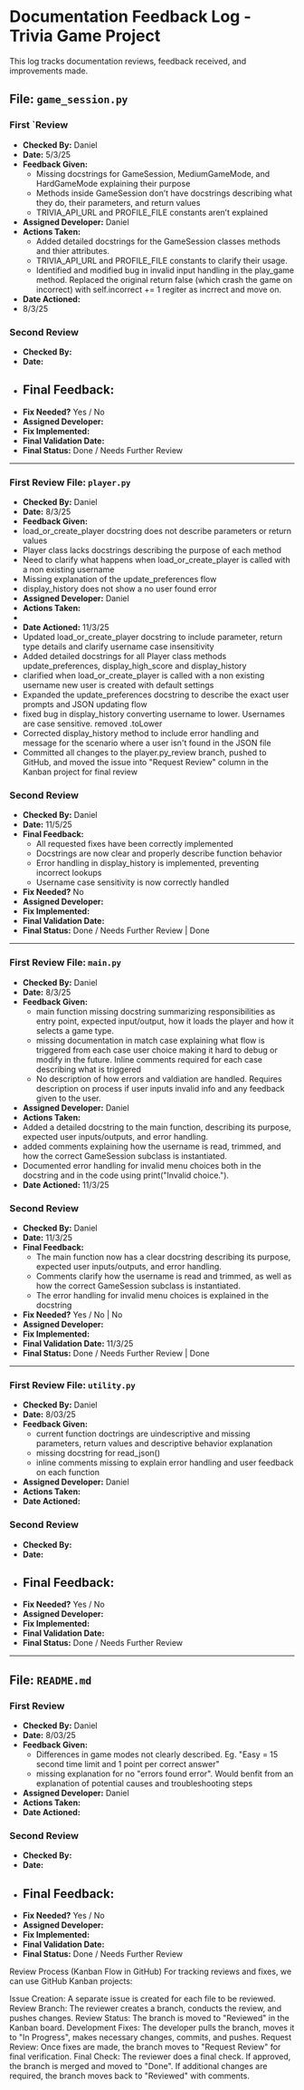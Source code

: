 # Documentation Feedback Log - Trivia Game Project

This log tracks documentation reviews, feedback received, and improvements made.

## File: `game_session.py`

### First `Review

- **Checked By:** Daniel  
- **Date:** 5/3/25  
- **Feedback Given:**
  - Missing docstrings for GameSession, MediumGameMode, and HardGameMode explaining their purpose  
  - Methods inside GameSession don’t have docstrings describing what they do, their parameters, and return values  
  - TRIVIA_API_URL and PROFILE_FILE constants aren’t explained  
- **Assigned Developer:** Daniel  
- **Actions Taken:**
  - Added detailed docstrings for the GameSession classes methods and thier attributes.
  - TRIVIA_API_URL and PROFILE_FILE constants to clarify their usage.
  - Identified and modified bug in invalid input handling in the play_game method. Replaced the original return false (which crash the game on incorrect) with self.incorrect += 1 regiter as incrrect and move on.
- **Date Actioned:**
- 8/3/25

### Second Review
- **Checked By:**  
- **Date:**  
- **Final Feedback:**  
  -  
- **Fix Needed?** Yes / No  
- **Assigned Developer:**  
- **Fix Implemented:**  
- **Final Validation Date:**  
- **Final Status:** Done / Needs Further Review  

---

### First Review File: `player.py`

- **Checked By:**  Daniel
- **Date:**  8/3/25
- **Feedback Given:**  
- load_or_create_player docstring does not describe parameters or return values  
- Player class lacks docstrings describing the purpose of each method  
- Need to clarify what happens when load_or_create_player is called with a non existing username
- Missing explanation of the update_preferences flow  
- display_history does not show a no user found error
- **Assigned Developer:**  Daniel
- **Actions Taken:**  
- 
- **Date Actioned:**  11/3/25
- Updated load_or_create_player docstring to include parameter, return type details and clarify username case insensitivity
- Added detailed docstrings for all Player class methods update_preferences, display_high_score and display_history
- clarified when load_or_create_player is called with a non existing username new user is created with default settings
- Expanded the update_preferences docstring to describe the exact user prompts and JSON updating flow
- fixed bug in display_history converting username to lower. Usernames are case sensitive. removed .toLower
- Corrected display_history method to include error handling and message for the scenario where a user isn't found in the JSON file
- Committed all changes to the player.py_review branch, pushed to GitHub, and moved the issue into "Request Review" column in the Kanban project for final review

### Second Review

- **Checked By:** Daniel
- **Date:**  11/5/25
- **Final Feedback:**
  - All requested fixes have been correctly implemented
  - Docstrings are now clear and properly describe function behavior
  - Error handling in display_history is implemented, preventing incorrect lookups
  - Username case sensitivity is now correctly handled
- **Fix Needed?** No  
- **Assigned Developer:**  
- **Fix Implemented:**  
- **Final Validation Date:**  
- **Final Status:** Done / Needs Further Review  | Done

---

### First Review File: `main.py`

- **Checked By:**  Daniel
- **Date:** 8/3/25
- **Feedback Given:**  
  - main function missing docstring summarizing  responsibilities as entry point, expected input/output, how it loads the player and how it selects a game type.
  - missing documentation in match case explaining what flow is triggered from each case user choice making it hard to debug or modify in the future. Inline comments required for each case describing what is triggered
  - No description of how errors and valdiation are handled. Requires description on process if user inputs invalid info and any feedback given to the user.
- **Assigned Developer:**  Daniel
- **Actions Taken:**  
- Added a detailed docstring to the main function, describing its purpose, expected user inputs/outputs, and error handling. 
- added comments explaining how the username is read, trimmed, and how the correct GameSession subclass is instantiated.
- Documented error handling for invalid menu choices both in the docstring and in the code using print("Invalid choice.").
- **Date Actioned:** 11/3/25 

### Second Review

- **Checked By:** Daniel 
- **Date:**  11/3/25
- **Final Feedback:**  
  - The main function now has a clear docstring describing its purpose, expected user inputs/outputs, and error handling.
  - Comments clarify how the username is read and trimmed, as well as how the correct GameSession subclass is instantiated.
  - The error handling for invalid menu choices is explained in the docstring
- **Fix Needed?** Yes / No   | No
- **Assigned Developer:**  
- **Fix Implemented:**  
- **Final Validation Date:**  11/3/25
- **Final Status:** Done / Needs Further Review  | Done

---

### First Review File: `utility.py`

- **Checked By:**  Daniel
- **Date:**  8/03/25
- **Feedback Given:**  
  - current function doctrings are uindescriptive and missing parameters, return values and descriptive behavior explanation
  - missing docstring for read_json()
  - inline comments missing to explain error handling and user feedback on each function
- **Assigned Developer:**  Daniel
- **Actions Taken:**  
- **Date Actioned:**  

### Second Review
- **Checked By:**  
- **Date:**  
- **Final Feedback:**  
  -  
- **Fix Needed?** Yes / No  
- **Assigned Developer:**  
- **Fix Implemented:**  
- **Final Validation Date:**  
- **Final Status:** Done / Needs Further Review  

---

## File: `README.md`

### First Review

- **Checked By:**  Daniel
- **Date:**  8/03/25
- **Feedback Given:**
  - Differences in game modes not clearly described. Eg. "Easy = 15 second time limit and 1 point per correct answer"
  - missing explanation for no "errors found error". Would benfit from an explanation of potential causes and troubleshooting steps
- **Assigned Developer:**  Daniel
- **Actions Taken:**  
- **Date Actioned:**  

### Second Review
- **Checked By:**  
- **Date:**  
- **Final Feedback:**  
  -  
- **Fix Needed?** Yes / No  
- **Assigned Developer:**  
- **Fix Implemented:**  
- **Final Validation Date:**  
- **Final Status:** Done / Needs Further Review  


Review Process (Kanban Flow in GitHub)
For tracking reviews and fixes, we can use GitHub Kanban projects:

Issue Creation: A separate issue is created for each file to be reviewed.
Review Branch: The reviewer creates a branch, conducts the review, and pushes changes.
Review Status: The branch is moved to "Reviewed" in the Kanban board.
Development Fixes: The developer pulls the branch, moves it to "In Progress", makes necessary changes, commits, and pushes.
Request Review: Once fixes are made, the branch moves to "Request Review" for final verification.
Final Check: The reviewer does a final check.
If approved, the branch is merged and moved to "Done".
If additional changes are required, the branch moves back to "Reviewed" with comments.